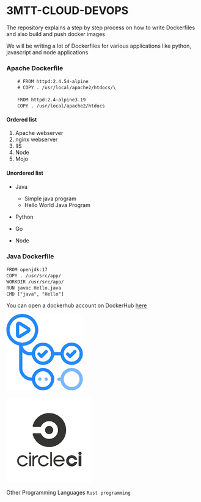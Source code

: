 # 3MTT-CLOUD-DEVOPS

The repository explains a step by step process on how to write Dockerfiles and also build and push docker images

We will be writing a lot of Dockerfiles for various applications like python, javascript and node applications

### Apache Dockerfile

        # FROM httpd:2.4.54-alpine
        # COPY . /usr/local/apache2/htdocs/\

        FROM httpd:2.4-alpine3.19
        COPY . /usr/local/apache2/htdocs


#### Ordered list
1. Apache webserver
2. nginx webserver
3. IIS
4. Node
5. Mojo

#### Unordered list
* Java

    * Simple java program
    * Hello World Java Program 
* Python
* Go
* Node

### Java Dockerfile

    FROM openjdk:17
    COPY . /usr/src/app/
    WORKDIR /usr/src/app/
    RUN javac Hello.java
    CMD ["java", "Hello"]


You can open a dockerhub account on DockerHub [here](https://hub.docker.com/)

![Github actions](./images/github-actions.png)

![](./images/circleci.png)

Other Programming Languages
`Rust programming` 
